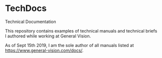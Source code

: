 # TechDocs
Technical Documentation

This repository contains examples of technical manuals and technical briefs I authored while working at General Vision.

As of Sept 15th 2019, I am the sole author of all manuals listed at https://www.general-vision.com/docs/.
